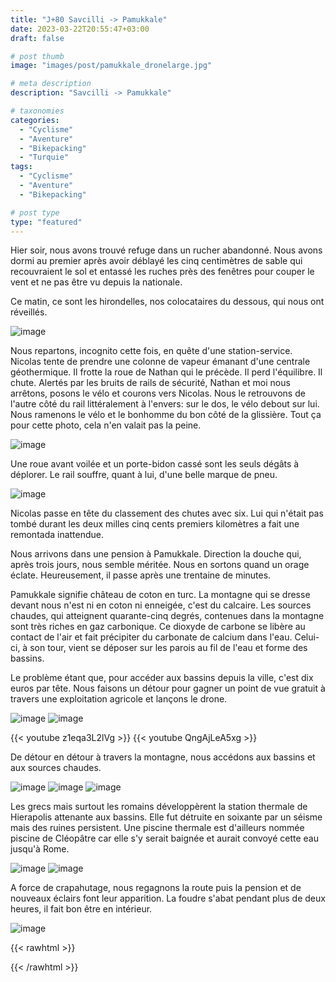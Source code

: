 ```yaml
---
title: "J+80 Savcilli -> Pamukkale"
date: 2023-03-22T20:55:47+03:00
draft: false

# post thumb
image: "images/post/pamukkale_dronelarge.jpg"

# meta description
description: "Savcilli -> Pamukkale"

# taxonomies
categories:
  - "Cyclisme" 
  - "Aventure" 
  - "Bikepacking"
  - "Turquie" 
tags:
  - "Cyclisme" 
  - "Aventure" 
  - "Bikepacking" 

# post type
type: "featured"
---
```


Hier soir, nous avons trouvé refuge dans un rucher abandonné. Nous avons dormi au premier après avoir déblayé les cinq centimètres de sable qui recouvraient le sol et entassé les ruches près des fenêtres pour couper le vent et ne pas être vu depuis la nationale. 

Ce matin, ce sont les hirondelles, nos colocataires du dessous, qui nous ont réveillés. 

![image](../../images/post/pamukkale_camp.jpg)

Nous repartons, incognito cette fois, en quête d'une station-service. Nicolas tente de prendre une colonne de vapeur émanant d'une centrale géothermique. Il frotte la roue de Nathan qui le précède. Il perd l'équilibre. Il chute. Alertés par les bruits de rails de sécurité, Nathan et moi nous arrêtons, posons le vélo et courons vers Nicolas. Nous le retrouvons de l'autre côté du rail littéralement à l'envers: sur le dos, le vélo debout sur lui. Nous ramenons le vélo et le bonhomme du bon côté de la glissière. Tout ça pour cette photo, cela n'en valait pas la peine. 

![image](../../images/post/pamukkale_fumee.jpg)

Une roue avant voilée et un porte-bidon cassé sont les seuls dégâts à déplorer. Le rail souffre, quant à lui, d'une belle marque de pneu. 

![image](../../images/post/pamukkale_rail.jpg)

Nicolas passe en tête du classement des chutes avec six. Lui qui n'était pas tombé durant les deux milles cinq cents premiers kilomètres a fait une remontada inattendue.

Nous arrivons dans une pension à Pamukkale. Direction la douche qui, après trois jours, nous semble méritée. Nous en sortons quand un orage éclate. Heureusement, il passe après une trentaine de minutes. 

Pamukkale signifie château de coton en turc. La montagne qui se dresse devant nous n'est ni en coton ni enneigée, c'est du calcaire. Les sources chaudes, qui atteignent quarante-cinq degrés, contenues dans la montagne sont très riches en gaz carbonique. Ce dioxyde de carbone se libère au contact de l'air et fait précipiter du carbonate de calcium dans l'eau. Celui-ci, à son tour, vient se déposer sur les parois au fil de l'eau et forme des bassins. 

Le problème étant que, pour accéder aux bassins depuis la ville, c'est dix euros par tête. Nous faisons un détour pour gagner un point de vue gratuit à travers une exploitation agricole et lançons le drone. 

![image](../../images/post/pamukkale_drone.jpg)
![image](../../images/post/pamukkale_drone2.jpg)

{{< youtube z1eqa3L2lVg >}} 
{{< youtube QngAjLeA5xg >}} 

De détour en détour à travers la montagne, nous accédons aux bassins et aux sources chaudes. 

![image](../../images/post/pamukkale_blanc.jpg)
![image](../../images/post/pamukkale_piscine.jpg)
![image](../../images/post/pamukkale_bassins.jpg)

Les grecs mais surtout les romains développèrent la station thermale de Hierapolis attenante aux bassins. Elle fut détruite en soixante par un séisme mais des ruines persistent. Une piscine thermale est d'ailleurs nommée piscine de Cléopâtre car elle s'y serait baignée et aurait convoyé cette eau jusqu'à Rome. 

![image](../../images/post/pamukkale_crevasse.jpg)
![image](../../images/post/pamukkale_mur.jpg)

A force de crapahutage, nous regagnons la route puis la pension et de nouveaux éclairs font leur apparition. La foudre s'abat pendant plus de deux heures, il fait bon être en intérieur. 

![image](../../images/post/pamukkale_soleil.jpg)

{{< rawhtml >}} 
<div class="strava-embed-placeholder" data-embed-type="activity" data-embed-id="8759842362"></div><script src="https://strava-embeds.com/embed.js"></script>
{{< /rawhtml >}} 
